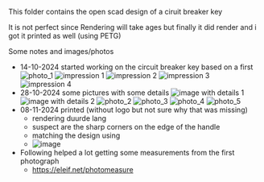 This folder contains the open scad design of a ciruit breaker key

It is not perfect since Rendering will take ages but finally
it did render and i got it printed as well (using PETG)


Some notes and images/photos

- 14-10-2024 started working on the circuit breaker key based on a first 
  ![photo_1](CircuitBreakerKeyOriginal_1.jpeg)
  ![impression 1](CircuitBreakerKey.jpg)
  ![impression 2](CircuitBreakerKey_image_merge_v2_1.jpg)
  ![impression 3](CircuitBreakerKey_image_merge_v2_2.jpg)
  ![impression 4](CircuitBreakerKey_image_merge_v6.jpg)
- 28-10-2024 some pictures with some details
  ![image with details 1](CircuitBreakerKeyWithDetails_1.jpeg)
  ![image with details 2](CircuitBreakerKeyWithDetails_2.jpeg)
  ![photo_2](CircuitBreakerKeyOriginal_2.jpeg)
  ![photo_3](CircuitBreakerKeyOriginal_3.jpeg)
  ![photo_4](CircuitBreakerKeyOriginal_4.jpeg)
  ![photo_5](CircuitBreakerKeyOriginal_5.jpeg)
- 08-11-2024 printed (without logo but not sure why that was missing)
  - rendering duurde lang
  - suspect are the sharp corners on the edge of the handle
  - matching the design using
  - ![image]()
- Following helped a lot getting some measurements from the first photograph
  - https://eleif.net/photomeasure


